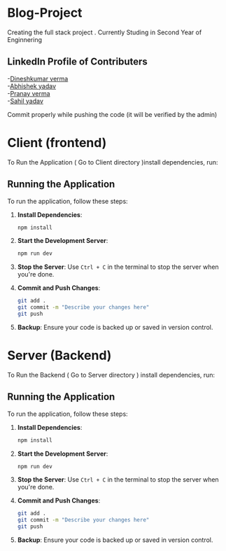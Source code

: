 # Blog-Project
Creating the full stack project . Currently Studing in Second Year of Enginnering

## LinkedIn Profile of Contributers

-[Dineshkumar verma](https://www.linkedin.com/in/dineshkumar-verma/)
 <br>
-[Abhishek yadav]()
 <br>
-[Pranay verma](https://www.linkedin.com/in/pranay-verma-2a69392ba/)
 <br>
-[Sahil yadav]()

Commit properly while pushing the code (it will be verified by the admin)

# Client (frontend)

To Run the Application ( Go to Client directory )install dependencies, run:
<!-- 
```bash
npm install 
npm run dev -->

## Running the Application

To run the application, follow these steps:

1. **Install Dependencies**:
    ```bash
    npm install
    ```

2. **Start the Development Server**:
    ```bash
    npm run dev
    ```

3. **Stop the Server**: Use `Ctrl + C` in the terminal to stop the server when you're done.

4. **Commit and Push Changes**:
    ```bash
    git add .
    git commit -m "Describe your changes here"
    git push
    ```

5. **Backup**: Ensure your code is backed up or saved in version control.

#  Server (Backend)

To Run the Backend ( Go to Server directory ) install dependencies, run:


## Running the Application

To run the application, follow these steps:

1. **Install Dependencies**:
    ```bash
    npm install
    ```

2. **Start the Development Server**:
    ```bash
    npm run dev
    ```

3. **Stop the Server**: Use `Ctrl + C` in the terminal to stop the server when you're done.


4. **Commit and Push Changes**:
    ```bash
    git add .
    git commit -m "Describe your changes here"
    git push
    ```

5. **Backup**: Ensure your code is backed up or saved in version control.





